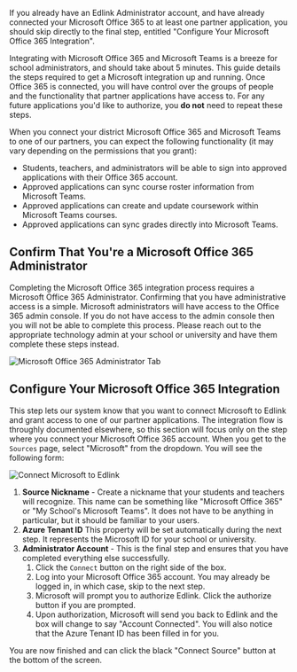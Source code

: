 <div class="card notice alert">
    <p>
        If you already have an Edlink Administrator account, and have already connected your Microsoft Office 365 to at least one partner application, you should skip directly to the final step, entitled "Configure Your Microsoft Office 365 Integration".
    </p>
</div>

Integrating with Microsoft Office 365 and Microsoft Teams is a breeze for school administrators, and should take about 5 minutes. This guide details the steps required to get a Microsoft integration up and running. Once Office 365 is connected, you will have control over the groups of people and the functionality that partner applications have access to. For any future applications you'd like to authorize, you **do not** need to repeat these steps.

When you connect your district Microsoft Office 365 and Microsoft Teams to one of our partners, you can expect the following functionality (it may vary depending on the permissions
that you grant):

- Students, teachers, and administrators will be able to sign into approved applications with their Office 365 account.
- Approved applications can sync course roster information from Microsoft Teams.
- Approved applications can create and update coursework within Microsoft Teams courses.
- Approved applications can sync grades directly into Microsoft Teams.

## Confirm That You're a Microsoft Office 365 Administrator

Completing the Microsoft Office 365 integration process requires a Microsoft Office 365 Administrator. Confirming that you have administrative access is a simple. Microsoft administrators will have access to the Office 365 admin console. If you do not have access to the admin console then you will not be able to complete this process. Please reach out to the appropriate technology admin at your school or university and have them complete these steps instead.

<img class="block framed" src="https://edlink.github.io/docs/media/administrators/microsoft-office-365-admin.png" alt="Microsoft Office 365 Administrator Tab" />

## Configure Your Microsoft Office 365 Integration

This step lets our system know that you want to connect Microsoft to Edlink and grant access to one of our partner applications. The integration flow is throughly documented elsewhere, so this section will focus only on the step where you connect your Microsoft Office 365 account. When you get to the `Sources` page, select "Microsoft" from the dropdown.
You will see the following form:

<img class="block framed" src="https://edlink.github.io/docs/media/administrators/microsoft-configuration.png" alt="Connect Microsoft to Edlink" />

1. **Source Nickname** - Create a nickname that your students and teachers will recognize. This name can be something like "Microsoft Office 365" or "My School's Microsoft Teams". It does not have to be anything in particular, but it should be familiar to your users.
2. **Azure Tenant ID** This property will be set automatically during the next step. It represents the Microsoft ID for your school or university.
3. **Administrator Account** - This is the final step and ensures that you have completed everything else successfully.
    1. Click the `Connect` button on the right side of the box.
    2. Log into your Microsoft Office 365 account. You may already be logged in, in which case, skip to the next step.
    3. Microsoft will prompt you to authorize Edlink. Click the authorize button if you are prompted.
    4. Upon authorization, Microsoft will send you back to Edlink and the box will change to say "Account Connected". You will also notice that the Azure Tenant ID has been filled in for you.

You are now finished and can click the black "Connect Source" button at the bottom of the screen.
